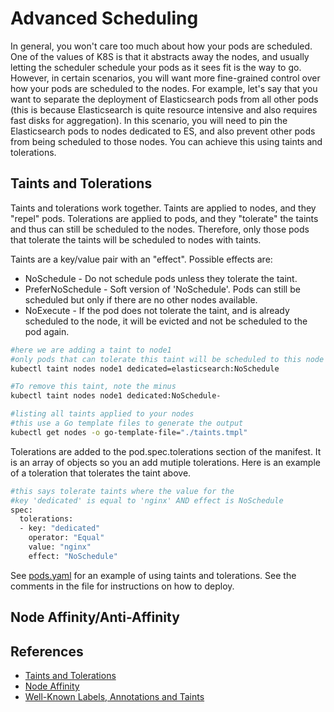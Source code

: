 # Advanced Scheduling #

In general, you won't care too much about how your pods are scheduled.  One of the values of K8S is that it abstracts away the nodes, and usually letting the scheduler schedule your pods as it sees fit is the way to go.  However, in certain scenarios, you will want more fine-grained control over how your pods are scheduled to the nodes.  For example, let's say that you want to separate the deployment of Elasticsearch pods from all other pods (this is because Elasticsearch is quite resource intensive and also requires fast disks for aggregation).  In this scenario, you will need to pin the Elasticsearch pods to nodes dedicated to ES, and also prevent other pods from being scheduled to those nodes. You can achieve this using taints and tolerations.

## Taints and Tolerations ##

Taints and tolerations work together.  Taints are applied to nodes, and they "repel" pods.  Tolerations are applied to pods, and they "tolerate" the taints and thus can still be scheduled to the nodes.  Therefore, only those pods that tolerate the taints will be scheduled to nodes with taints.

Taints are a key/value pair with an "effect".  Possible effects are:

* NoSchedule - Do not schedule pods unless they tolerate the taint.
* PreferNoSchedule - Soft version of 'NoSchedule'.  Pods can still be scheduled but only if there are no other nodes available.
* NoExecute - If the pod does not tolerate the taint, and is already scheduled to the node, it will be evicted and not be scheduled to the pod again.  

```sh
#here we are adding a taint to node1
#only pods that can tolerate this taint will be scheduled to this node
kubectl taint nodes node1 dedicated=elasticsearch:NoSchedule

#To remove this taint, note the minus
kubectl taint nodes node1 dedicated:NoSchedule-

#listing all taints applied to your nodes
#this use a Go template files to generate the output
kubectl get nodes -o go-template-file="./taints.tmpl"
```

Tolerations are added to the pod.spec.tolerations section of the manifest.  It is an array of objects so you an add mutiple tolerations.  Here is an example of a toleration that tolerates the taint above.

```sh
#this says tolerate taints where the value for the 
#key 'dedicated' is equal to 'nginx' AND effect is NoSchedule
spec:  
  tolerations:
  - key: "dedicated"
    operator: "Equal"
    value: "nginx"
    effect: "NoSchedule"
```

See [pods.yaml](./pods.yaml) for an example of using taints and tolerations.  See the comments in the file for instructions on how to deploy.

## Node Affinity/Anti-Affinity ##

## References ##

* [Taints and Tolerations](https://kubernetes.io/docs/concepts/configuration/taint-and-toleration/)
* [Node Affinity](https://kubernetes.io/docs/concepts/configuration/assign-pod-node/#node-affinity-beta-feature)
* [Well-Known Labels, Annotations and Taints](https://kubernetes.io/docs/reference/labels-annotations-taints/)

